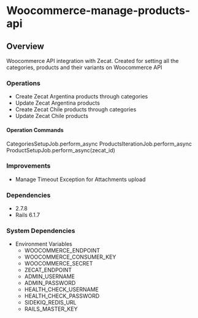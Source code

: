 # Woocommerce-manage-products-api

## Overview

Woocommerce API integration with Zecat.
Created for setting all the categories, products and their variants on Woocommerce API

### Operations

* Create Zecat Argentina products through categories
* Update Zecat Argentina products
* Create Zecat Chile products through categories
* Update Zecat Chile products

#### Operation Commands

CategoriesSetupJob.perform_async
ProductsIterationJob.perform_async
ProductSetupJob.perform_async(zecat_id)

### Improvements

* Manage Timeout Exception for Attachments upload

### Dependencies

* 2.7.8
* Rails 6.1.7

### System Dependencies

* Environment Variables
  * WOOCOMMERCE_ENDPOINT
  * WOOCOMMERCE_CONSUMER_KEY
  * WOOCOMMERCE_SECRET
  * ZECAT_ENDPOINT
  * ADMIN_USERNAME
  * ADMIN_PASSWORD
  * HEALTH_CHECK_USERNAME
  * HEALTH_CHECK_PASSWORD
  * SIDEKIQ_REDIS_URL
  * RAILS_MASTER_KEY
